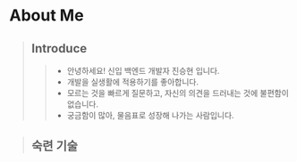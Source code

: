 # About Me<br>

> ## Introduce
>  > * 안녕하세요! 신입 백엔드 개발자 진승현 입니다.
>  > * 개발을 실생활에 적용하기를 좋아합니다.
>  > * 모르는 것을 빠르게 질문하고, 자신의 의견을 드러내는 것에 불편함이 없습니다.
>  > * 궁금함이 많아, 물음표로 성장해 나가는 사람입니다.

> ## 숙련 기술


